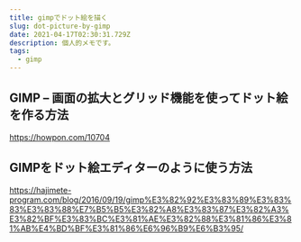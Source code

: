 ```yaml
---
title: gimpでドット絵を描く
slug: dot-picture-by-gimp
date: 2021-04-17T02:30:31.729Z
description: 個人的メモです。
tags:
  - gimp
---
```

## GIMP – 画面の拡大とグリッド機能を使ってドット絵を作る方法

<https://howpon.com/10704>

## GIMPをドット絵エディターのように使う方法

<https://hajimete-program.com/blog/2016/09/19/gimp%E3%82%92%E3%83%89%E3%83%83%E3%83%88%E7%B5%B5%E3%82%A8%E3%83%87%E3%82%A3%E3%82%BF%E3%83%BC%E3%81%AE%E3%82%88%E3%81%86%E3%81%AB%E4%BD%BF%E3%81%86%E6%96%B9%E6%B3%95/>